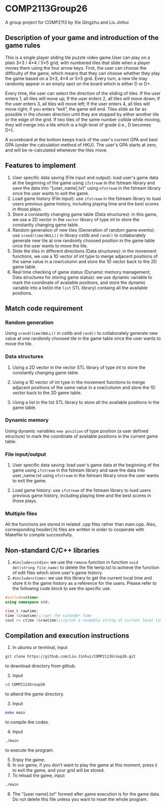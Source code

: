 # COMP2113Group26

A group project for COMP2113 by Xie Qingzhu and Liu Jinhui

## Description of your game and introduction of the game rules

This is a single player sliding tile puzzle video game.User can play on a plain 3×3 / 4×4 / 5×5 grid, with numbered tiles that slide when a player moves them using the four arrow keys. First, the user can choose the difficulty of the game, which means that they can choose whether they play the game based on a 3×3, 4×4 or 5×5 grid. Every turn, a new tile may randomly appear in an empty spot on the board which is either D or D+.

Every time, the user can select the direction of the sliding of tiles. If the user enters 1, all tiles will move up; If the user enters 2, all tiles will move down; If the user enters 3, all tiles will move left; If the user enters 4, all tiles will move right; if you enters “exit”, the game will end. Tiles slide as far as possible in the chosen direction until they are stopped by either another tile or the edge of the grid. If two tiles of the same number collide while moving, they will merge into a tile which is a high level of grade (i.e., D becomes D+).

A scoreboard at the bottom keeps track of the user's current GPA and best GPA (under the calculation method of HKU). The user's GPA starts at zero, and will be re-calculated whenever the tiles move.

## Features to implement

1. User specific data saving (File input and output): load user's game data at the beginning of the game using ```ifstream``` in the fstream library and save the data into "[user_name].txt" using ```ofstream``` in the fstream library once the user wants to exit the game.
2. Load game history (File input): use ```ifstream``` in the fstream library to load users previous game history, including playing time and the best scores in those plays.
3. Store a constantly changing game table (Data structures): in this game, we use a 2D vector in the ```vector``` library of type int to store the constantly changing game table.
4. Random generation of new tiles (Generation of random game events): use ```srand(time(NULL))``` in library cstlib and ```rand()``` to collaborately generate new tile at one randomly choosed position in the game table once the user wants to move the tile.
5. Slide the tiles in different directions (Data structures): in the movement functions, we use a 1D vector of int type to merge adjacent positions of the same value in a row/column and store the 1D vector back to the 2D game table.
6. Real time checking of game status (Dynamic memory management; Data structures for storing game status): we use dynamic variable to mark the coordinate of available positions, and store the dynamic variable into a list(in the ```list``` STL library)  containg all the available positions.

## Match code requirement

### **Random generation**

Using  ```srand(time(NULL))``` in cstlib and ```rand()``` to collaborately generate new value at one randomly choosed tile in the game table once the user wants to move the tile.

### **Data structures**

1. Using a 2D vector in the vector STL library of type int to store the constantly changing game table.

2. Using a 1D vector of int type in the movement functions to merge adjacent positions of the same value in a row/column and store the 1D vector back to the 2D game table.

3. Using a list in the list STL library to store all the available positions in the game table.

### **Dynamic memory**

Using dynamic variables ```new position``` of type position (a user defined structure) to mark the coordinate of available positions in the current game table.

### **File input/output**

1. User specific data saving: load user's game data at the beginning of the game using ```ifstream``` in the fstream library and save the data into user_name.txt using ```ofstream``` in the fstream library once the user wants to exit the game.

2. Load game history: use ```ifstream``` of the fstream library to load users previous game history, including playing time and the best scores in those plays.

### **Multiple files**

All the functions are stored in related .cpp files rather than main.cpp. Also, corresponding header(.h) files are written in order to cooperate with Makefile to compile successfully.

## Non-standard C/C++ libraries

1. ```#include<cstdio>```: we use the ```remove``` function in function ```void del(string file_name)``` to delete the file temp.txt to achieve the function of edit files which store user's game history.
2. ```#include<ctime>```: we use this library to get the current local time and store it in the game history as a reference for the users. Please refer to the following code block to see the specific use.

```c++
#include<ctime>
using namespace std;

time_t rawtime;
time (&rawtime);//get the calender time
cout << ctime (&rawtime);//print a readable string of current local time
```

## Compilation and execution instructions

1. In ubuntu or terminal, input

```bash
git clone https://github.com/Liu-Jinhui/COMP2113Group26.git
```

to download directory from github.

2. Input

```bash
cd COMP2113Group26
```

to attend the game directory.

3. Input

```bash
make main
```

to compile the codes.

4. Input

```bash
./main
```

to execute the program.

5. Enjoy the game.
6. In our game, if you don't want to play the game at this moment, press ```E``` to exit the game, and your grid will be stored.
7. To reload the game, input

```bash
./main
```

8. The "[user name].txt" formed after game execution is for the game data. Do not delete this file unless you want to reset the whole program.
